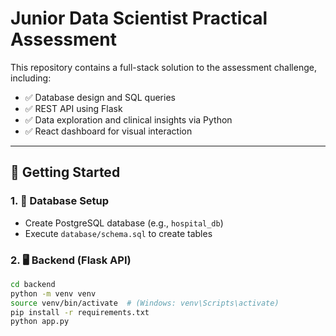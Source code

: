 # Junior Data Scientist Practical Assessment

This repository contains a full-stack solution to the assessment challenge, including:

- ✅ Database design and SQL queries
- ✅ REST API using Flask
- ✅ Data exploration and clinical insights via Python
- ✅ React dashboard for visual interaction

---

## 🚀 Getting Started

### 1. 🧱 Database Setup

- Create PostgreSQL database (e.g., `hospital_db`)
- Execute `database/schema.sql` to create tables

### 2. 🖥️ Backend (Flask API)

```bash
cd backend
python -m venv venv
source venv/bin/activate  # (Windows: venv\Scripts\activate)
pip install -r requirements.txt
python app.py
